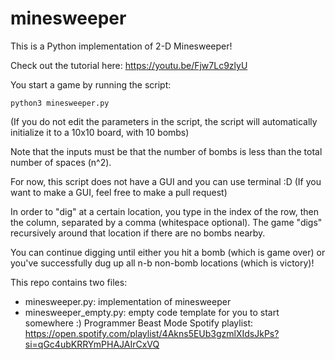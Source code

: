 # minesweeper

This is a Python implementation of 2-D Minesweeper!

Check out the tutorial here: https://youtu.be/Fjw7Lc9zlyU

You start a game by running the script:
```
python3 minesweeper.py
```
(If you do not edit the parameters in the script, the script will automatically initialize it to a 10x10 board, with 10 bombs)

Note that the inputs must be that the number of bombs is less than the total number of spaces (n^2).

For now, this script does not have a GUI and you can use terminal :D (If you want to make a GUI, feel free to make a pull request)

In order to "dig" at a certain location, you type in the index of the row, then the column, separated by a comma (whitespace optional). The game "digs" recursively around that location if there are no bombs nearby.

You can continue digging until either you hit a bomb (which is game over) or you've successfully dug up all n-b non-bomb locations (which is victory)!

This repo contains two files:
- minesweeper.py: implementation of minesweeper
- minesweeper_empty.py: empty code template for you to start somewhere :)
Programmer Beast Mode Spotify playlist: https://open.spotify.com/playlist/4Akns5EUb3gzmlXIdsJkPs?si=qGc4ubKRRYmPHAJAIrCxVQ 
